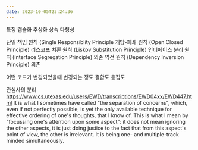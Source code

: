 ```yaml
---
date: 2023-10-05T23:24:36
---
```

특징
캡슐화
추상화
상속
다형성

단일 책임 원칙 (Single Responsiblity Principle
개방-폐쇄 원칙 (Open Closed Principle)
리스코프 치환 원칙 (Liskov Substitution Principle)
인터페이스 분리 원칙 (Interface Segregation Principle)
의존 역전 원칙 (Dependency Inversion Principle)
의존

어떤 코드가 변경되었을때 변경되는 정도
결합도
응집도

관심사의 분리
https://www.cs.utexas.edu/users/EWD/transcriptions/EWD04xx/EWD447.html
It is what I sometimes have called "the separation of concerns", which, even if not perfectly possible, is yet the only available technique for effective ordering of one's thoughts, that I know of. This is what I mean by "focussing one's attention upon some aspect": it does not mean ignoring the other aspects, it is just doing justice to the fact that from this aspect's point of view, the other is irrelevant. It is being one- and multiple-track minded simultaneously.